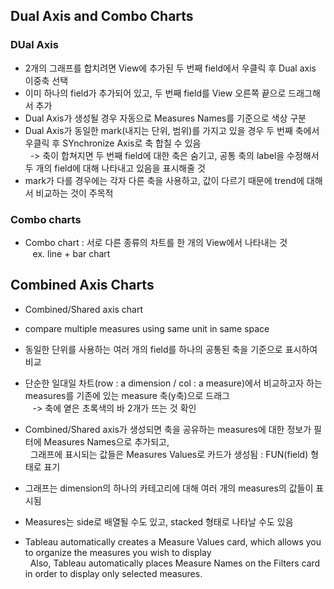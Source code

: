 ## Dual Axis and Combo Charts
### DUal Axis
- 2개의 그래프를 합치려면 View에 추가된 두 번째 field에서 우클릭 후 Dual axis 이중축 선택
- 이미 하나의 field가 추가되어 있고, 두 번째 field를 View 오른쪽 끝으로 드래그해서 추가
- Dual Axis가 생성될 경우 자동으로 Measures Names를 기준으로 색상 구분
- Dual Axis가 동일한 mark(내지는 단위, 범위)를 가지고 있을 경우 두 번째 축에서 우클릭 후 SYnchronize Axis로 축 합칠 수 있음\
&nbsp;&nbsp;-> 축이 합쳐지면 두 번째 field에 대한 축은 숨기고, 공통 축의 label을 수정해서 두 개의 field에 대해 나타내고 있음을 표시해줄 것
- mark가 다를 경우에는 각자 다른 축을 사용하고, 값이 다르기 때문에 trend에 대해서 비교하는 것이 주목적

### Combo charts
- Combo chart : 서로 다른 종류의 차트를 한 개의 View에서 나타내는 것 <br>
&nbsp;&nbsp; ex. line + bar chart

## Combined Axis Charts
- Combined/Shared axis chart
- compare multiple measures using same unit in same space
- 동일한 단위를 사용하는 여러 개의 field를 하나의 공통된 축을 기준으로 표시하여 비교
- 단순한 일대일 차트(row : a dimension / col : a measure)에서 비교하고자 하는 measures를 기존에 있는 measure 축(y축)으로 드래그\
&nbsp;&nbsp; -> 축에 옅은 초록색의 바 2개가 뜨는 것 확인
- Combined/Shared axis가 생성되면 축을 공유하는 measures에 대한 정보가 필터에 Measures Names으로 추가되고, <br>
&nbsp; 그래프에 표시되는 값들은 Measures Values로 카드가 생성됨 : FUN(field) 형태로 표기
- 그래프는 dimension의 하나의 카테고리에 대해 여러 개의 measures의 값들이 표시됨
- Measures는 side로 배열될 수도 있고, stacked 형태로 나타날 수도 있음

- Tableau automatically creates a Measure Values card, which allows you to organize the measures you wish to display <br>
&nbsp; Also, Tableau automatically places Measure Names on the Filters card in order to display only selected measures.

